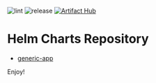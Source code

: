 ![lint](https://github.com/b3outputs/helm-charts/actions/workflows/ci.yaml/badge.svg) ![release](https://github.com/b3outputs/helm-charts/actions/workflows/release-charts.yaml/badge.svg) [![Artifact Hub](https://img.shields.io/endpoint?url=https://artifacthub.io/badge/repository/b3o)](https://artifacthub.io/packages/search?repo=b3o)

# Helm Charts Repository

- [generic-app](./charts/generic-app)

Enjoy!